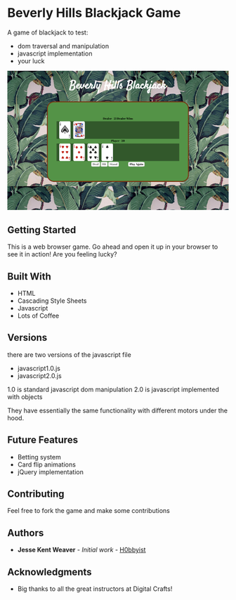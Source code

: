 Beverly Hills Blackjack Game
============================

A game of blackjack to test:
- dom traversal and manipulation
- javascript implementation
- your luck

<img src="Screenshot1.png">

## Getting Started

This is a web browser game. Go ahead and open it up in your browser to see it in action!
Are you feeling lucky?


## Built With

* HTML
* Cascading Style Sheets
* Javascript
* Lots of Coffee

## Versions

there are two versions of the javascript file
- javascript1.0.js
- javascript2.0.js

1.0 is standard javascript dom manipulation
2.0 is javascript implemented with objects

They have essentially the same functionality with different motors under the hood.

## Future Features

- Betting system
- Card flip animations
- jQuery implementation


## Contributing

Feel free to fork the game and make some contributions

## Authors

* **Jesse Kent Weaver** - *Initial work* - [H0bbyist](https://github.com/H0bbyist)

## Acknowledgments

* Big thanks to all the great instructors at Digital Crafts!
